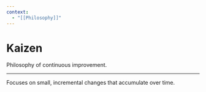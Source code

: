 ```yaml
---
context:
  - "[[Philosophy]]"
---
```


# Kaizen

Philosophy of continuous improvement.

---

Focuses on small, incremental changes that accumulate over time.
